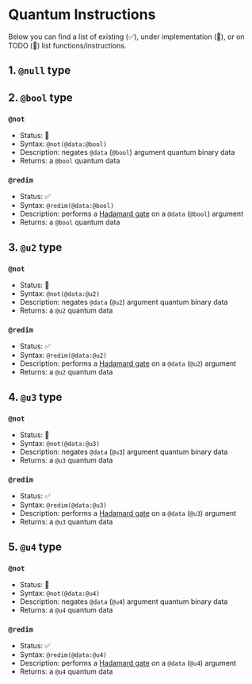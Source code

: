 # Quantum Instructions

Below you can find a list of existing (:white_check_mark:), under implementation (:construction:), or on TODO (:memo:) list functions/instructions.


## 1. `@null` type


## 2. `@bool` type


### `@not`

- Status: :construction:
- Syntax: `@not(@data:@bool)`
- Description: negates `@data` (`@bool`) argument quantum binary data
- Returns: a `@bool` quantum data


### `@redim`

- Status: :white_check_mark:
- Syntax: `@redim(@data:@bool)`
- Description: performs a [Hadamard gate](https://www.quantum-inspire.com/kbase/hadamard/) on a `@data` (`@bool`) argument
- Returns: a `@bool` quantum data


## 3. `@u2` type

### `@not`

- Status: :construction:
- Syntax: `@not(@data:@u2)`
- Description: negates `@data` (`@u2`) argument quantum binary data
- Returns: a `@u2` quantum data


### `@redim`

- Status: :white_check_mark:
- Syntax: `@redim(@data:@u2)`
- Description: performs a [Hadamard gate](https://www.quantum-inspire.com/kbase/hadamard/) on a `@data` (`@u2`) argument
- Returns: a `@u2` quantum data


## 4. `@u3` type

### `@not`

- Status: :construction:
- Syntax: `@not(@data:@u3)`
- Description: negates `@data` (`@u3`) argument quantum binary data
- Returns: a `@u3` quantum data


### `@redim`

- Status: :white_check_mark:
- Syntax: `@redim(@data:@u3)`
- Description: performs a [Hadamard gate](https://www.quantum-inspire.com/kbase/hadamard/) on a `@data` (`@u3`) argument
- Returns: a `@u3` quantum data


## 5. `@u4` type

### `@not`

- Status: :construction:
- Syntax: `@not(@data:@u4)`
- Description: negates `@data` (`@u4`) argument quantum binary data
- Returns: a `@u4` quantum data


### `@redim`

- Status: :white_check_mark:
- Syntax: `@redim(@data:@u4)`
- Description: performs a [Hadamard gate](https://www.quantum-inspire.com/kbase/hadamard/) on a `@data` (`@u4`) argument
- Returns: a `@u4` quantum data
